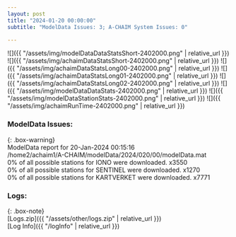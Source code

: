 ```yaml
---
layout: post
title: "2024-01-20 00:00:00"
subtitle: "ModelData Issues: 3; A-CHAIM System Issues: 0"

---
```


![]({{ "/assets/img/modelDataDataStatsShort-2402000.png" | relative_url }})
![]({{ "/assets/img/achaimDataStatsShort-2402000.png" | relative_url }})
![]({{ "/assets/img/achaimDataStatsLong00-2402000.png" | relative_url }})
![]({{ "/assets/img/achaimDataStatsLong01-2402000.png" | relative_url }})
![]({{ "/assets/img/achaimDataStatsLong02-2402000.png" | relative_url }})
![]({{ "/assets/img/modelDataDataStats-2402000.png" | relative_url }})
![]({{ "/assets/img/modelDataStationStats-2402000.png" | relative_url }})
![]({{ "/assets/img/achaimRunTime-2402000.png" | relative_url }})


### ModelData Issues:  
  
{: .box-warning}  
 ModelData report for 20-Jan-2024 00:15:16   
 /home2/achaim1/A-CHAIM/modelData/2024/020/00/modelData.mat   
 0% of all possible stations for IONO were downloaded. x3550   
 0% of all possible stations for SENTINEL were downloaded. x1270   
 0% of all possible stations for KARTVERKET were downloaded. x7771   
  


### Logs:  
  
{: .box-note}  
[Logs.zip]({{ "/assets/other/logs.zip" | relative_url }})  
[Log Info]({{ "/logInfo" | relative_url }})  
